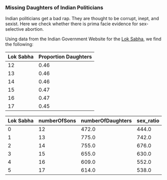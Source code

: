 ### Missing Daughters of Indian Politicians

Indian politicians get a bad rap. They are thought to be corrupt, inept, and sexist. Here we check whether there is prima facie evidence for sex-selective abortion.

Using data from the Indian Government Website for the [Lok Sabha](https://sansad.in/ls), we find the following:


| Lok Sabha| Proportion Daughters |
|---|---|
| 12 | 0.46 |
| 13 | 0.46 |
| 14 | 0.46 |
| 15 | 0.47 |
| 16 | 0.47 |
| 17 | 0.45 |

| Lok Sabha | numberOfSons | numberOfDaughters | sex_ratio |
|---|---|---|---|
| 0 | 12 | 472.0 | 444.0 | 1.06 |
| 1 | 13 | 775.0 | 742.0 | 1.04 |
| 2 | 14 | 755.0 | 676.0 | 1.12 |
| 3 | 15 | 655.0 | 630.0 | 1.04 |
| 4 | 16 | 609.0 | 552.0 | 1.10 |
| 5 | 17 | 614.0 | 538.0 | 1.14 |

